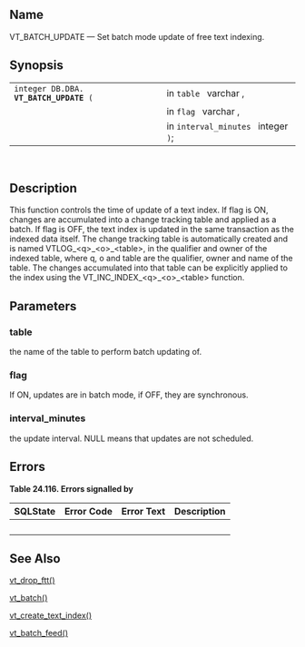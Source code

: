 <div id="fn_vt_batch_update" class="refentry">

<div class="titlepage">

</div>

<div class="refnamediv">

## Name

VT_BATCH_UPDATE — Set batch mode update of free text indexing.

</div>

<div class="refsynopsisdiv">

## Synopsis

<div id="fsyn_vt_batch_update_01" class="funcsynopsis">

|                                             |                                     |
|---------------------------------------------|-------------------------------------|
| `integer DB.DBA. `**`VT_BATCH_UPDATE`**` (` | in `table ` varchar ,               |
|                                             | in `flag ` varchar ,                |
|                                             | in `interval_minutes ` integer `)`; |

<div class="funcprototype-spacer">

 

</div>

</div>

</div>

<div id="desc_vt_batch_update_01" class="refsect1">

## Description

This function controls the time of update of a text index. If flag is
ON, changes are accumulated into a change tracking table and applied as
a batch. If flag is OFF, the text index is updated in the same
transaction as the indexed data itself. The change tracking table is
automatically created and is named VTLOG\_\<q\>\_\<o\>\_\<table\>, in
the qualifier and owner of the indexed table, where q, o and table are
the qualifier, owner and name of the table. The changes accumulated into
that table can be explicitly applied to the index using the
VT_INC_INDEX\_\<q\>\_\<o\>\_\<table\> function.

</div>

<div id="params_vt_batch_update_01" class="refsect1">

## Parameters

<div id="id118967" class="refsect2">

### table

the name of the table to perform batch updating of.

</div>

<div id="id118970" class="refsect2">

### flag

If ON, updates are in batch mode, if OFF, they are synchronous.

</div>

<div id="id118973" class="refsect2">

### interval_minutes

the update interval. NULL means that updates are not scheduled.

</div>

</div>

<div id="errors_vt_batch_update_01" class="refsect1">

## Errors

<div id="id118978" class="table">

**Table 24.116. Errors signalled by**

<div class="table-contents">

| SQLState                        | Error Code                      | Error Text                      | Description |
|---------------------------------|---------------------------------|---------------------------------|-------------|
| <span class="errorcode"></span> | <span class="errorcode"></span> | <span class="errortext"></span> |             |

</div>

</div>

  

</div>

<div id="seealso_vt_batch_update_01" class="refsect1">

## See Also

<a href="fn_vt_drop_ftt.html" class="link"
title="VT_DROP_FTT">vt_drop_ftt()</a>

<a href="fn_vt_batch.html" class="link" title="vt_batch">vt_batch()</a>

<a href="fn_vt_create_text_index.html" class="link"
title="vt_create_text_index">vt_create_text_index()</a>

<a href="fn_vt_batch_feed.html" class="link"
title="vt_batch_feed">vt_batch_feed()</a>

</div>

</div>
